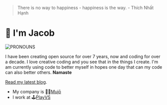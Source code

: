 > There is no way to happiness - happiness is the way. - Thích Nhất Hạnh


# 🎨 I'm Jacob

![PRONOUNS](https://img.shields.io/static/v1?label=pronouns&message=(he/him)&color=ffa47b)

I have been creating open source for over 7 years, now and coding for over a decade. I love creative coding and you see that in the things I create. I'm am currently using code to better myself in hopes one day that can my code can also better others. **Namaste**

[Read my latest blog](https://jcbl.ws/growing-a-digital-flower).

* My company is 🧘‍♂️[Mujō](https://github.com/mujo-code)
* I work at 🕹[PlayVS](https://playvs.com)



<!--
**jcblw/jcblw** is a ✨ _special_ ✨ repository because its `README.md` (this file) appears on your GitHub profile.

Here are some ideas to get you started:

- 🔭 I’m currently working on ...
- 🌱 I’m currently learning ...
- 👯 I’m looking to collaborate on ...
- 🤔 I’m looking for help with ...
- 💬 Ask me about ...
- 📫 How to reach me: ...
- 😄 Pronouns: ...
- ⚡ Fun fact: ...
-->
